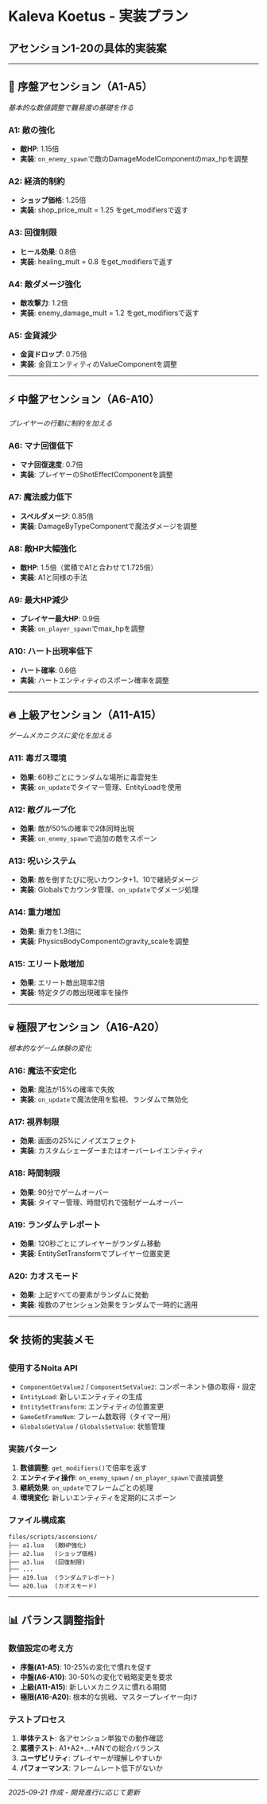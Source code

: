 # Kaleva Koetus - 実装プラン

## アセンション1-20の具体的実装案

---

## 🌟 序盤アセンション（A1-A5）
*基本的な数値調整で難易度の基礎を作る*

### **A1: 敵の強化**
- **敵HP**: 1.15倍
- **実装**: `on_enemy_spawn`で敵のDamageModelComponentのmax_hpを調整

### **A2: 経済的制約**
- **ショップ価格**: 1.25倍
- **実装**: shop_price_mult = 1.25 をget_modifiersで返す

### **A3: 回復制限**
- **ヒール効果**: 0.8倍
- **実装**: healing_mult = 0.8 をget_modifiersで返す

### **A4: 敵ダメージ強化**
- **敵攻撃力**: 1.2倍
- **実装**: enemy_damage_mult = 1.2 をget_modifiersで返す

### **A5: 金貨減少**
- **金貨ドロップ**: 0.75倍
- **実装**: 金貨エンティティのValueComponentを調整

---

## ⚡ 中盤アセンション（A6-A10）
*プレイヤーの行動に制約を加える*

### **A6: マナ回復低下**
- **マナ回復速度**: 0.7倍
- **実装**: プレイヤーのShotEffectComponentを調整

### **A7: 魔法威力低下**
- **スペルダメージ**: 0.85倍
- **実装**: DamageByTypeComponentで魔法ダメージを調整

### **A8: 敵HP大幅強化**
- **敵HP**: 1.5倍（累積でA1と合わせて1.725倍）
- **実装**: A1と同様の手法

### **A9: 最大HP減少**
- **プレイヤー最大HP**: 0.9倍
- **実装**: `on_player_spawn`でmax_hpを調整

### **A10: ハート出現率低下**
- **ハート確率**: 0.6倍
- **実装**: ハートエンティティのスポーン確率を調整

---

## 🔥 上級アセンション（A11-A15）
*ゲームメカニクスに変化を加える*

### **A11: 毒ガス環境**
- **効果**: 60秒ごとにランダムな場所に毒雲発生
- **実装**: `on_update`でタイマー管理、EntityLoadを使用

### **A12: 敵グループ化**
- **効果**: 敵が50%の確率で2体同時出現
- **実装**: `on_enemy_spawn`で追加の敵をスポーン

### **A13: 呪いシステム**
- **効果**: 敵を倒すたびに呪いカウンタ+1、10で継続ダメージ
- **実装**: Globalsでカウンタ管理、`on_update`でダメージ処理

### **A14: 重力増加**
- **効果**: 重力を1.3倍に
- **実装**: PhysicsBodyComponentのgravity_scaleを調整

### **A15: エリート敵増加**
- **効果**: エリート敵出現率2倍
- **実装**: 特定タグの敵出現確率を操作

---

## 💀 極限アセンション（A16-A20）
*根本的なゲーム体験の変化*

### **A16: 魔法不安定化**
- **効果**: 魔法が15%の確率で失敗
- **実装**: `on_update`で魔法使用を監視、ランダムで無効化

### **A17: 視界制限**
- **効果**: 画面の25%にノイズエフェクト
- **実装**: カスタムシェーダーまたはオーバーレイエンティティ

### **A18: 時間制限**
- **効果**: 90分でゲームオーバー
- **実装**: タイマー管理、時間切れで強制ゲームオーバー

### **A19: ランダムテレポート**
- **効果**: 120秒ごとにプレイヤーがランダム移動
- **実装**: EntitySetTransformでプレイヤー位置変更

### **A20: カオスモード**
- **効果**: 上記すべての要素がランダムに発動
- **実装**: 複数のアセンション効果をランダムで一時的に適用

---

## 🛠 技術的実装メモ

### 使用するNoita API
- `ComponentGetValue2` / `ComponentSetValue2`: コンポーネント値の取得・設定
- `EntityLoad`: 新しいエンティティの生成
- `EntitySetTransform`: エンティティの位置変更
- `GameGetFrameNum`: フレーム数取得（タイマー用）
- `GlobalsGetValue` / `GlobalsSetValue`: 状態管理

### 実装パターン
1. **数値調整**: `get_modifiers()`で倍率を返す
2. **エンティティ操作**: `on_enemy_spawn` / `on_player_spawn`で直接調整
3. **継続効果**: `on_update`でフレームごとの処理
4. **環境変化**: 新しいエンティティを定期的にスポーン

### ファイル構成案
```
files/scripts/ascensions/
├── a1.lua   (敵HP強化)
├── a2.lua   (ショップ価格)
├── a3.lua   (回復制限)
├── ...
├── a19.lua  (ランダムテレポート)
└── a20.lua  (カオスモード)
```

---

## 📊 バランス調整指針

### 数値設定の考え方
- **序盤(A1-A5)**: 10-25%の変化で慣れを促す
- **中盤(A6-A10)**: 30-50%の変化で戦略変更を要求
- **上級(A11-A15)**: 新しいメカニクスに慣れる期間
- **極限(A16-A20)**: 根本的な挑戦、マスタープレイヤー向け

### テストプロセス
1. **単体テスト**: 各アセンション単独での動作確認
2. **累積テスト**: A1+A2+...+ANでの総合バランス
3. **ユーザビリティ**: プレイヤーが理解しやすいか
4. **パフォーマンス**: フレームレート低下がないか

---

*2025-09-21 作成 - 開発進行に応じて更新*